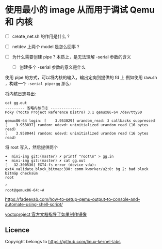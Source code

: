 # 使用最小的 image 从而用于调试 Qemu 和 内核

- [ ] create_net.sh 的作用是什么 ?
- [ ] netdev 上两个 model 是怎么回事 ?

- [ ] 为什么需要创建 pipe ? 本质上，是无法理解 -serial 参数的含义
  - [ ] 创建多个 -serial 参数的意义是什么

使用 pipe 的方式，可以将内核的输入，输出定向到提供的 fd 上
例如使用 raw.sh ，构建一个 `-serial pipe:gg` 那么:

将内核日志导出:
```
cat gg.out
--------- 省略内核日志 --------------
Poky (Yocto Project Reference Distro) 3.1 qemux86-64 /dev/ttyS0

qemux86-64 login: [    3.953029] urandom_read: 3 callbacks suppressed
[    3.953037] random: udevd: uninitialized urandom read (16 bytes read)
[    3.958044] random: udevd: uninitialized urandom read (16 bytes read)
```

将 root 写入，然后提供两个
```
➜  mini-img git:(master) ✗ printf "root\n" > gg.in
➜  mini-img git:(master) ✗ cat gg.out
[   32.300536] EXT4-fs error (device vda): ext4_validate_block_bitmap:390: comm kworker/u2:0: bg 2: bad block bitmap checksum
root
                                                                                                                                                                       ^
root@qemux86-64:~#
```
	

https://fadeevab.com/how-to-setup-qemu-output-to-console-and-automate-using-shell-script/

[yoctoproject 官方文档指导了如果制作镜像](https://docs.yoctoproject.org/index.html)

## Licence
Copyright belongs to https://github.com/linux-kernel-labs

